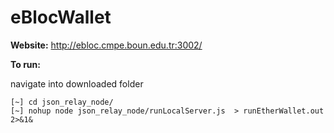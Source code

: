# eBlocWallet

**Website:** http://ebloc.cmpe.boun.edu.tr:3002/

**To run:**

navigate into downloaded folder
       
```
[~] cd json_relay_node/
[~] nohup node json_relay_node/runLocalServer.js  > runEtherWallet.out 2>&1&
```
